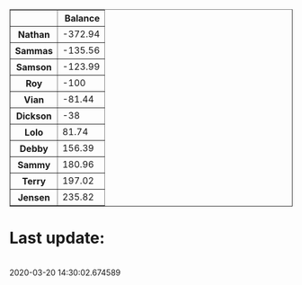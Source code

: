 <table border="1" class="dataframe">
  <thead>
    <tr style="text-align: right;">
      <th></th>
      <th>Balance</th>
    </tr>
  </thead>
  <tbody>
    <tr>
      <th>Nathan</th>
      <td>-372.94</td>
    </tr>
    <tr>
      <th>Sammas</th>
      <td>-135.56</td>
    </tr>
    <tr>
      <th>Samson</th>
      <td>-123.99</td>
    </tr>
    <tr>
      <th>Roy</th>
      <td>-100</td>
    </tr>
    <tr>
      <th>Vian</th>
      <td>-81.44</td>
    </tr>
    <tr>
      <th>Dickson</th>
      <td>-38</td>
    </tr>
    <tr>
      <th>Lolo</th>
      <td>81.74</td>
    </tr>
    <tr>
      <th>Debby</th>
      <td>156.39</td>
    </tr>
    <tr>
      <th>Sammy</th>
      <td>180.96</td>
    </tr>
    <tr>
      <th>Terry</th>
      <td>197.02</td>
    </tr>
    <tr>
      <th>Jensen</th>
      <td>235.82</td>
    </tr>
  </tbody>
</table><H1>Last update:</h1><br>2020-03-20 14:30:02.674589